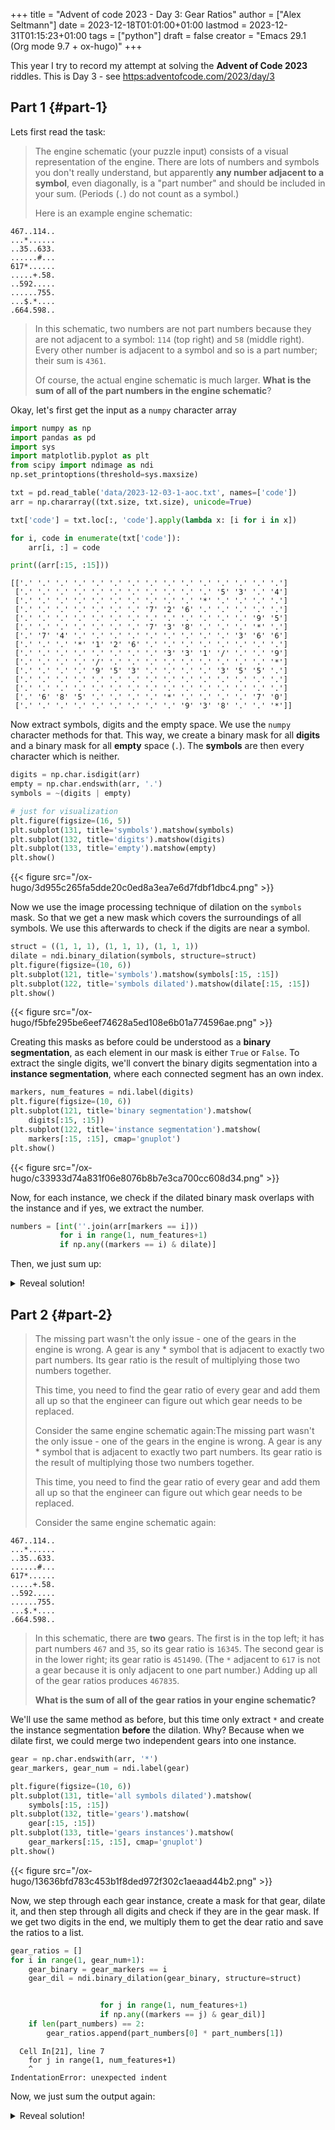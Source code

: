 +++
title = "Advent of code 2023 - Day 3: Gear Ratios"
author = ["Alex Seltmann"]
date = 2023-12-18T01:01:00+01:00
lastmod = 2023-12-31T01:15:23+01:00
tags = ["python"]
draft = false
creator = "Emacs 29.1 (Org mode 9.7 + ox-hugo)"
+++

This year I try to record my attempt at solving the **Advent of Code 2023**
riddles. This is Day 3 - see <https:adventofcode.com/2023/day/3>


## Part 1 {#part-1}

Lets first read the task:

> The engine schematic (your puzzle input) consists of a visual representation of
> the engine. There are lots of numbers and symbols you don't really understand,
> but apparently **any number adjacent to a symbol**, even diagonally, is a "part
> number" and should be included in your sum. (Periods (`.`) do not count as a
> symbol.)
>
> Here is an example engine schematic:

```text
467..114..
...*......
..35..633.
......#...
617*......
.....+.58.
..592.....
......755.
...$.*....
.664.598..
```

> In this schematic, two numbers are not part numbers because they are not
> adjacent to a symbol: `114` (top right) and `58` (middle right). Every other
> number is adjacent to a symbol and so is a part number; their sum is `4361`.
>
> Of course, the actual engine schematic is much larger. **What is the sum of all of
> the part numbers in the engine schematic**?

Okay, let's first get the input as a `numpy` character array

```python
import numpy as np
import pandas as pd
import sys
import matplotlib.pyplot as plt
from scipy import ndimage as ndi
np.set_printoptions(threshold=sys.maxsize)

txt = pd.read_table('data/2023-12-03-1-aoc.txt', names=['code'])
arr = np.chararray((txt.size, txt.size), unicode=True)

txt['code'] = txt.loc[:, 'code'].apply(lambda x: [i for i in x])

for i, code in enumerate(txt['code']):
    arr[i, :] = code

print((arr[:15, :15]))
```

```text
[['.' '.' '.' '.' '.' '.' '.' '.' '.' '.' '.' '.' '.' '.' '.']
 ['.' '.' '.' '.' '.' '.' '.' '.' '.' '.' '.' '5' '3' '.' '4']
 ['.' '.' '.' '.' '.' '.' '.' '.' '.' '.' '*' '.' '.' '.' '.']
 ['.' '.' '.' '.' '.' '.' '.' '7' '2' '6' '.' '.' '.' '.' '.']
 ['.' '.' '.' '.' '.' '.' '.' '.' '.' '.' '.' '.' '.' '9' '5']
 ['.' '.' '.' '.' '.' '.' '.' '7' '3' '8' '.' '.' '.' '*' '.']
 ['.' '7' '4' '.' '.' '.' '.' '.' '.' '.' '.' '.' '3' '6' '6']
 ['.' '.' '.' '*' '1' '2' '6' '.' '.' '.' '.' '.' '.' '.' '.']
 ['.' '.' '.' '.' '.' '.' '.' '.' '3' '3' '1' '/' '.' '.' '9']
 ['.' '.' '.' '.' '/' '.' '.' '.' '.' '.' '.' '.' '.' '.' '*']
 ['.' '.' '.' '.' '9' '5' '3' '.' '.' '.' '.' '3' '5' '5' '.']
 ['.' '.' '.' '.' '.' '.' '.' '.' '.' '.' '.' '.' '.' '.' '.']
 ['.' '.' '.' '.' '.' '.' '.' '.' '.' '.' '.' '.' '.' '.' '.']
 ['.' '6' '8' '5' '.' '.' '.' '.' '*' '.' '.' '.' '.' '7' '0']
 ['.' '.' '.' '.' '.' '.' '.' '.' '.' '9' '3' '8' '.' '.' '*']]
```

Now extract symbols, digits and the empty space. We use the `numpy` character
methods for that. This way, we create a binary mask for all **digits** and a
binary mask for all **empty** space (`.`). The **symbols** are then every character
which is neither.

```python
digits = np.char.isdigit(arr)
empty = np.char.endswith(arr, '.')
symbols = ~(digits | empty)

# just for visualization
plt.figure(figsize=(16, 5))
plt.subplot(131, title='symbols').matshow(symbols)
plt.subplot(132, title='digits').matshow(digits)
plt.subplot(133, title='empty').matshow(empty)
plt.show()
```

{{< figure src="/ox-hugo/3d955c265fa5dde20c0ed8a3ea7e6d7fdbf1dbc4.png" >}}

Now we use the image processing technique of dilation on the `symbols` mask. So
that we get a new mask which covers the surroundings of all symbols. We use this
afterwards to check if the digits are near a symbol.

```python
struct = ((1, 1, 1), (1, 1, 1), (1, 1, 1))
dilate = ndi.binary_dilation(symbols, structure=struct)
plt.figure(figsize=(10, 6))
plt.subplot(121, title='symbols').matshow(symbols[:15, :15])
plt.subplot(122, title='symbols dilated').matshow(dilate[:15, :15])
plt.show()
```

{{< figure src="/ox-hugo/f5bfe295be6eef74628a5ed108e6b01a774596ae.png" >}}

Creating this masks as before could be understood as a **binary segmentation**, as
each element in our mask is either `True` or `False`. To extract the single
digits, we'll convert the binary digits segmentation into a **instance
segmentation**, where each connected segment has an own index.

```python
markers, num_features = ndi.label(digits)
plt.figure(figsize=(10, 6))
plt.subplot(121, title='binary segmentation').matshow(
    digits[:15, :15])
plt.subplot(122, title='instance segmentation').matshow(
    markers[:15, :15], cmap='gnuplot')
plt.show()
```

{{< figure src="/ox-hugo/c33933d74a831f06e8076b8b7e3ca700cc608d34.png" >}}

Now, for each instance, we check if the dilated binary mask overlaps with the
instance and if yes, we extract the number.

```python
numbers = [int(''.join(arr[markers == i]))
           for i in range(1, num_features+1)
           if np.any((markers == i) & dilate)]
```

Then, we just sum up:

<details>
<summary>Reveal solution!</summary>
<div class="details">

```python
  sum(numbers)
```

```text
527364
```
</div>
</details>


## Part 2 {#part-2}

> The missing part wasn't the only issue - one of the gears in the engine is
> wrong. A gear is any \* symbol that is adjacent to exactly two part numbers. Its
> gear ratio is the result of multiplying those two numbers together.
>
> This time, you need to find the gear ratio of every gear and add them all up so
> that the engineer can figure out which gear needs to be replaced.
>
> Consider the same engine schematic again:The missing part wasn't the only
> issue - one of the gears in the engine is wrong. A gear is any \* symbol that is
> adjacent to exactly two part numbers. Its gear ratio is the result of
> multiplying those two numbers together.
>
> This time, you need to find the gear ratio of every gear and add them all up so
> that the engineer can figure out which gear needs to be replaced.
>
> Consider the same engine schematic again:

```text
467..114..
...*......
..35..633.
......#...
617*......
.....+.58.
..592.....
......755.
...$.*....
.664.598..
```

> In this schematic, there are **two** gears. The first is in the top left; it has
> part numbers `467` and `35`, so its gear ratio is `16345`. The second gear is in
> the lower right; its gear ratio is `451490`. (The `*` adjacent to `617` is not a
> gear because it is only adjacent to one part number.) Adding up all of the gear
> ratios produces `467835`.
>
> **What is the sum of all of the gear ratios in your engine schematic?**

We'll use the same method as before, but this time only extract `*` and create
the instance segmentation **before** the dilation. Why? Because when we dilate
first, we could merge two independent gears into one instance.

```python
gear = np.char.endswith(arr, '*')
gear_markers, gear_num = ndi.label(gear)

plt.figure(figsize=(10, 6))
plt.subplot(131, title='all symbols dilated').matshow(
    symbols[:15, :15])
plt.subplot(132, title='gears').matshow(
    gear[:15, :15])
plt.subplot(133, title='gears instances').matshow(
    gear_markers[:15, :15], cmap='gnuplot')
plt.show()
```

{{< figure src="/ox-hugo/13636bfd783c453b1f8ded972f302c1aeaad44b2.png" >}}

Now, we step through each gear instance, create a mask for that gear, dilate it,
and then step through all digits and check if they are in the gear mask. If we
get two digits in the end, we multiply them to get the dear ratio and save the
ratios to a list.

```python
gear_ratios = []
for i in range(1, gear_num+1):
    gear_binary = gear_markers == i
    gear_dil = ndi.binary_dilation(gear_binary, structure=struct)


                    for j in range(1, num_features+1)
                    if np.any((markers == j) & gear_dil)]
    if len(part_numbers) == 2:
        gear_ratios.append(part_numbers[0] * part_numbers[1])
```

```text
  Cell In[21], line 7
    for j in range(1, num_features+1)
    ^
IndentationError: unexpected indent
```

Now, we just sum the output again:

<details>
<summary>Reveal solution!</summary>
<div class="details">

```python
  sum(gear_ratios)
```

```text
---------------------------------------------------------------------------
NameError                                 Traceback (most recent call last)
Cell In[22], line 1
----> 1 sum(gear_ratios)

NameError: name 'gear_ratios' is not defined
```
</div>
</details>
